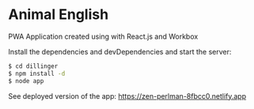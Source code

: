 # Animal English

PWA Application created using with React.js and Workbox

Install the dependencies and devDependencies and start the server:

```sh
$ cd dillinger
$ npm install -d
$ node app
```

See deployed version of the app:
https://zen-perlman-8fbcc0.netlify.app
